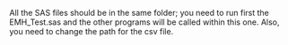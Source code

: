 
All the SAS files should be in the same folder; you need to run first the EMH_Test.sas and the other programs will be called within this one.
Also, you need to change the path for the csv file.
